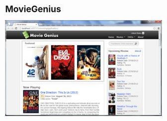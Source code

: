 MovieGenius
===========
![alt text](https://github.com/benmcleod/MovieGenius/blob/master/Screenshots/MainPage.png)
